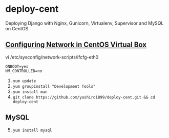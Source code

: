 deploy-cent
===========

Deploying Django with Nginx, Gunicorn, Virtualenv, Supervisor and MySQL on CentOS

## [Configuring Network in CentOS Virtual Box](http://extr3metech.wordpress.com/2013/05/23/configuring-network-in-centos-6-3-virtual-box-screenshots/)

vi /etc/sysconfig/network-scripts/ifcfg-eth0

    ONBOOT=yes
    NM_CONTROLLED=no

1. `yum update`
2. `yum groupinstall "Development Tools"`
3. `yum install man`
4. `git clone https://github.com/yashiro1899/deploy-cent.git && cd deploy-cent`

## MySQL
5. `yum install mysql`

